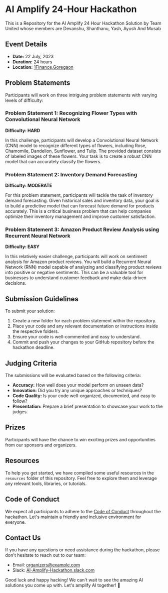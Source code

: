 # AI Amplify 24-Hour Hackathon

This is a Repository for the AI Amplify 24 Hour Hackathon Solution by Team United whose members are Devanshu, Shanthanu, Yash, Ayush And Musab


## Event Details

- **Date:** 22 July, 2023
- **Duration:** 24 hours
- **Location:** [1Finance,Goregaon]("https://www.google.com/maps/place/Lotus+Corporate+Park/@19.1447447,72.8554805,16.33z/data=!4m6!3m5!1s0x3be7b7b95e533c2d:0xc1ad242d613c1395!8m2!3d19.1449661!4d72.853261!16s%2Fg%2F11sxb56krv?entry=ttu")



## Problem Statements

Participants will work on three intriguing problem statements with varying levels of difficulty:

### Problem Statement 1: Recognizing Flower Types with Convolutional Neural Network
**Difficulty: HARD**

In this challenge, participants will develop a Convolutional Neural Network (CNN) model to recognize different types of flowers, including Rose, Chamomile, Dandelion, Sunflower, and Tulip. The provided dataset consists of labeled images of these flowers. Your task is to create a robust CNN model that can accurately classify the flowers.

### Problem Statement 2: Inventory Demand Forecasting
**Difficulty: MODERATE**

For this problem statement, participants will tackle the task of inventory demand forecasting. Given historical sales and inventory data, your goal is to build a predictive model that can forecast future demand for products accurately. This is a critical business problem that can help companies optimize their inventory management and improve customer satisfaction.

### Problem Statement 3: Amazon Product Review Analysis using Recurrent Neural Network
**Difficulty: EASY**

In this relatively easier challenge, participants will work on sentiment analysis for Amazon product reviews. You will build a Recurrent Neural Network (RNN) model capable of analyzing and classifying product reviews into positive or negative sentiments. This can be a valuable tool for businesses to understand customer feedback and make data-driven decisions.

## Submission Guidelines

To submit your solution:

1. Create a new folder for each problem statement within the repository.
2. Place your code and any relevant documentation or instructions inside the respective folders.
3. Ensure your code is well-commented and easy to understand.
4. Commit and push your changes to your GitHub repository before the hackathon deadline.

## Judging Criteria

The submissions will be evaluated based on the following criteria:

- **Accuracy:** How well does your model perform on unseen data?
- **Innovation:** Did you try any unique approaches or techniques?
- **Code Quality:** Is your code well-organized, documented, and easy to follow?
- **Presentation:** Prepare a brief presentation to showcase your work to the judges.

## Prizes

Participants will have the chance to win exciting prizes and opportunities from our sponsors and organizers.

## Resources

To help you get started, we have compiled some useful resources in the `resources` folder of this repository. Feel free to explore them and leverage any relevant tools, libraries, or tutorials.

## Code of Conduct

We expect all participants to adhere to the [Code of Conduct](code_of_conduct.md) throughout the hackathon. Let's maintain a friendly and inclusive environment for everyone.

## Contact Us

If you have any questions or need assistance during the hackathon, please don't hesitate to reach out to our team:

- Email: [organizers@example.com](mailto:organizers@example.com)
- Slack: [AI-Amplify-Hackathon.slack.com](https://AI-Amplify-Hackathon.slack.com)

Good luck and happy hacking! We can't wait to see the amazing AI solutions you come up with. Let's amplify AI together! 🚀
